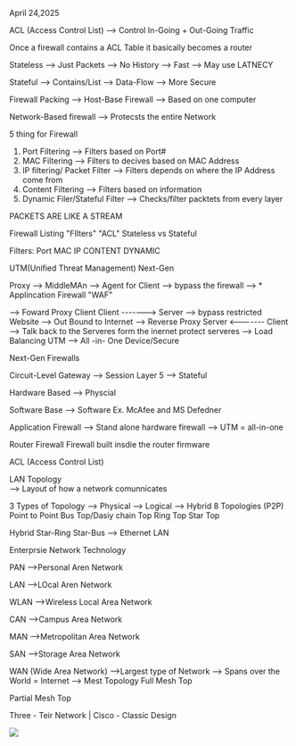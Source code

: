April 24,2025

ACL (Access Control List)
    --> Control In-Going + Out-Going Traffic 

Once a firewall contains a ACL Table it basically becomes a router 

Stateless
  --> Just Packets 
  --> No History 
  --> Fast
  --> May use LATNECY 

Stateful
  --> Contains/List 
  --> Data-Flow 
  --> More Secure

Firewall Packing
  --> Host-Base Firewall 
      --> Based on one computer 

Network-Based firewall
  --> Protecsts the entire Network

5 thing for Firewall 
1) Port Filtering 
    --> Filters based on Port#
2) MAC Filtering 
    --> Filters to decives based on MAC Address 
3) IP filtering/ Packet Filter 
    --> Filters depends on where the IP Address come from 
4) Content Filtering 
    --> Filters based on information
5) Dynamic Filer/Stateful Filter
    --> Checks/filter packtets from every layer 

PACKETS ARE LIKE A STREAM


Firewall Listing 
  "FIlters"
  "ACL"
Stateless vs Stateful

Filters:
Port
MAC
IP
CONTENT
DYNAMIC 

UTM(Unified Threat Management)
Next-Gen 

Proxy 
    --> MiddleMAn 
    --> Agent for Client 
    --> bypass the firewall 
    --> * Applincation Firewall "WAF"

  --> Foward Proxy Client           Client -------> Server
      --> bypass restricted Website
        --> Out Bound to Internet
  --> Reverse Proxy                Server <------- Client 
      --> Talk back to the Serveres form the inernet protect serveres 
        --> Load Balancing 
UTM 
  --> All -in- One Device/Secure 

Next-Gen Firewalls 

Circuit-Level Gateway
    --> Session Layer 5
      --> Stateful

Hardware Based 
  --> Physcial

Software Base
  --> Software 
    Ex. McAfee and MS Defedner

Application Firewall 
  --> Stand alone hardware firewall 
    --> UTM = all-in-one 

Router Firewall 
  Firewall built insdie the router firmware

  ACL (Access Control List)

LAN Topology   
    --> Layout of how a network comunnicates 

3 Types of Topology 
    --> Physical 
      --> Logical
        --> Hybrid
8 Topologies 
  (P2P) Point to Point 
  Bus Top/Dasiy chain Top
  Ring Top 
  Star Top 

  Hybrid 
  Star-Ring
  Star-Bus 
    --> Ethernet LAN 

Enterprsie Network Technology 

PAN
  -->Personal Aren Network

LAN
  -->LOcal Aren Network

WLAN
  -->Wireless Local Area Network 

CAN 
  -->Campus Area Network 

MAN
  -->Metropolitan Area Network

SAN
  -->Storage Area Network

WAN (Wide Area Network) 
  -->Largest type of Network
    --> Spans over the World = Internet 
      --> Mest Topology
Full Mesh Top 

Partial Mesh Top

Three - Teir Network 
        |
 Cisco - Classic Design

<img src="https://www.cisco.com/c/dam/en/us/products/collateral/switches/nexus-9000-series-switches/guide-c07-730115.doc/_jcr_content/renditions/guide-c07-730115_0.jpg">
